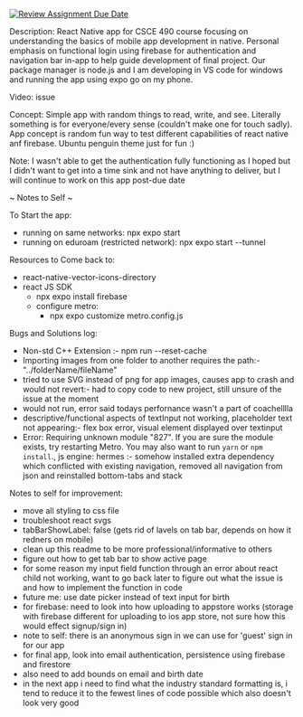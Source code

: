 [![Review Assignment Due Date](https://classroom.github.com/assets/deadline-readme-button-24ddc0f5d75046c5622901739e7c5dd533143b0c8e959d652212380cedb1ea36.svg)](https://classroom.github.com/a/xhlg1JLx)

Description: React Native app for CSCE 490 course focusing on understanding the basics of mobile app development in native. Personal emphasis on functional login using firebase for authentication and navigation bar in-app to help guide development of final project. Our package manager is node.js and I am developing in VS code for windows and running  the app using expo go on my phone.

Video: issue

Concept: Simple app with random things to read, write, and see. Literally something is for everyone/every sense (couldn't make one for touch sadly). App concept is random fun way to test different capabilities of react native anf firebase. Ubuntu penguin theme just for fun :)

Note: I wasn't able to get the authentication fully functioning as I hoped but I didn't want to get into a time sink and not have anything to deliver, but I will continue to work on this app post-due date

~ Notes to Self ~

To Start the app: 
- running on same networks: npx expo start
- running on eduroam (restricted network): npx expo start --tunnel

Resources to Come back to:
- react-native-vector-icons-directory
- react JS SDK
    - npx expo install firebase
    - configure metro:
        - npx expo customize metro.config.js

Bugs and Solutions log:
- Non-std C++ Extension :- npm run --reset-cache
- Importing images from one folder to another requires the path:- "../folderName/fileName"
- tried to use SVG instead of png for app images, causes app to crash and would not revert:- had to copy code to new project, still unsure of the issue at the moment
- would not run, error said todays perfornance wasn't a part of coachelllla
- descriptive/functional aspects of textInput not working, placeholder text not appearing:- flex box error, visual element displayed over textinput
-  Error: Requiring unknown module "827". If you are sure the module exists, try restarting Metro. You may also want to run `yarn` or `npm install`., js engine: hermes :- somehow installed extra dependency which conflicted with existing navigation, removed all navigation from json and reinstalled bottom-tabs and stack


Notes to self for improvement:
- move all styling to css file
- troubleshoot react svgs
- tabBarShowLabel: false (gets rid of lavels on tab bar, depends on how it redners on mobile)
- clean up this readme to be more professional/informative to others
- figure out how to get tab bar to show active page
- for some reason my input field function through an error about react child not working, want to go back later to figure out what the issue is and how to implement the function in code
- future me: use date picker instead of text input for birth
- for firebase: need to look into how uploading to appstore works (storage with firebase different for uploading to ios app store, not sure how this would effect signup/sign in) 
- note to self: there is an anonymous sign in we can use for 'guest' sign in for our app
- for final app, look into email authentication, persistence using firebase and firestore
- also need to add bounds on email and birth date
- in the next app i need to find what the industry standard formatting is, i tend to reduce it to the fewest lines of code possible which also doesn't look very good
